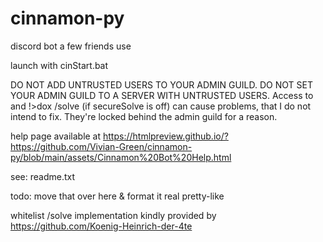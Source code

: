 # cinnamon-py
discord bot a few friends use

launch with cinStart.bat

DO NOT ADD UNTRUSTED USERS TO YOUR ADMIN GUILD. DO NOT SET YOUR ADMIN GUILD TO A SERVER WITH UNTRUSTED USERS. Access to and !>dox /solve (if secureSolve is off) can cause problems, that I do not intend to fix. They're locked behind the admin guild for a reason.

help page available at https://htmlpreview.github.io/?https://github.com/Vivian-Green/cinnamon-py/blob/main/assets/Cinnamon%20Bot%20Help.html

see: readme.txt

todo: move that over here & format it real pretty-like




whitelist /solve implementation kindly provided by https://github.com/Koenig-Heinrich-der-4te
